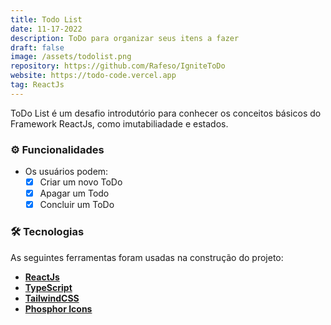 ```yaml
---
title: Todo List
date: 11-17-2022
description: ToDo para organizar seus itens a fazer
draft: false
image: /assets/todolist.png
repository: https://github.com/Rafeso/IgniteToDo
website: https://todo-code.vercel.app
tag: ReactJs
---
```


ToDo List é um desafio introdutório para conhecer os conceitos básicos do Framework ReactJs, como imutabiliadade e estados.

### ⚙️ Funcionalidades

- Os usuários podem:
  - [x] Criar um novo ToDo
  - [x] Apagar um Todo
  - [x] Concluir um ToDo

### 🛠 Tecnologias

As seguintes ferramentas foram usadas na construção do projeto:

- **[ReactJs](https://pt-br.reactjs.org/)**
- **[TypeScript](https://www.typescriptlang.org/)**
- **[TailwindCSS](https://tailwindcss.com/)**
- **[Phosphor Icons](https://phosphoricons.com/)**